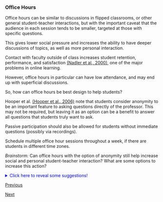### Office Hours

Office hours can be similar to discussions in flipped classrooms, or other general student-teacher interactions, but with the important caveat that the audience in each session tends to be smaller, targeted at those with specific questions.

This gives lower social pressure and increases the ability to have deeper discussions of topics, as well as more personal interaction.

Contact with faculty outside of class increases student retention, performance, and satisfaction [(Nadler et al., 2000)](https://doi.org/10.1080/10510970009388517), one of the major problems in online learning. 

However, office hours in particular can have low attendance, and may end up with superficial discussions.

So, how can office hours be best design to help students?

Hooper et al. [(Hooper et al., 2006)](https://jolt.merlot.org/vol2no3/hooper.pdf) note that students consider anonymity to be an important feature to asking questions directly of the professor. This may not be required, but leaving it as an option can be a benefit to answer all questions that students truly want to ask.

Passive participation should also be allowed for students without immediate questions (possibly via recordings). 

Schedule multiple office hour sessions throughout a week, if there are students in different time zones.

*Brainstorm:* Can office hours with the option of anonymity still help increase social and personal student-teacher interaction? What are some options to increase this action?

<details><summary style="color:blue">Click here to reveal some suggestions!</summary>
<p>
Allowing video cameras on, allowing students to submit questions privately but discuss interactively with the larger group. These are all options that can increase student-teacher interaction while also maintaining accessibility for students who do not wish to engage at certain times.</p>
</details>

[Previous](take_home_assignments_.md)

[Next](../projects.md)